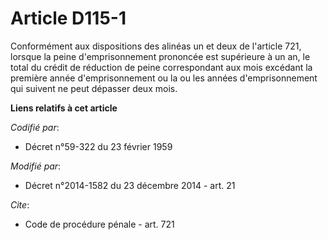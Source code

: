 # Article D115-1

Conformément aux dispositions des alinéas un et deux de l'article 721, lorsque la peine d'emprisonnement prononcée est
supérieure à un an, le total du crédit de réduction de peine correspondant aux mois excédant la première année
d'emprisonnement ou la ou les années d'emprisonnement qui suivent ne peut dépasser deux mois.

**Liens relatifs à cet article**

_Codifié par_:

  - Décret n°59-322 du 23 février 1959

_Modifié par_:

  - Décret n°2014-1582 du 23 décembre 2014 - art. 21

_Cite_:

  - Code de procédure pénale - art. 721
